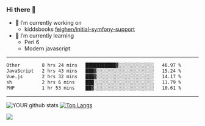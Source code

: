 ### Hi there 👋

- 🔭 I’m currently working on
  - kiddsbooks [feighen/initial-symfony-support](https://github.com/noondaysun/kiddsbooks.com/tree/feighen/initial-symfony-support)
- 🌱 I’m currently learning
  - Perl 6
  - Modern javascript

---
<!--START_SECTION:waka-->

```txt
Other        8 hrs 24 mins   ███████████▓░░░░░░░░░░░░░   46.97 %
JavaScript   2 hrs 43 mins   ███▓░░░░░░░░░░░░░░░░░░░░░   15.24 %
Vue.js       2 hrs 32 mins   ███▓░░░░░░░░░░░░░░░░░░░░░   14.17 %
sh           2 hrs 6 mins    ███░░░░░░░░░░░░░░░░░░░░░░   11.79 %
PHP          1 hr 53 mins    ██▓░░░░░░░░░░░░░░░░░░░░░░   10.61 %
```

<!--END_SECTION:waka-->
---
![YOUR github stats](https://github-readme-stats.vercel.app/api?username=noondaysun&show_icons=true&theme=onedark) [![Top Langs](https://github-readme-stats.vercel.app/api/top-langs/?username=noondaysun&layout=compact&theme=onedark)](https://github.com/anuraghazra/github-readme-stats)

[<img src="https://img.shields.io/badge/linkedin-%230077B5.svg?&style=for-the-badge&logo=linkedin&logoColor=white" />](https://www.linkedin.com/in/feighen-oosterbroek-9630a514a/)

<!--
**noondaysun/noondaysun** is a ✨ _special_ ✨ repository because its `README.md` (this file) appears on your GitHub profile.

Here are some ideas to get you started:

- 🔭 I’m currently working on ...
- 🌱 I’m currently learning ...
- 👯 I’m looking to collaborate on ...
- 🤔 I’m looking for help with ...
- 💬 Ask me about ...
- 📫 How to reach me: ...
- 😄 Pronouns: ...
- ⚡ Fun fact: ...
-->
